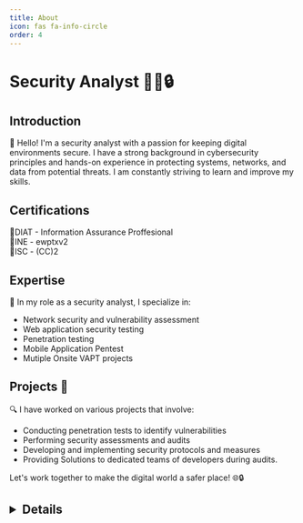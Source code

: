 ```yaml
---
title: About
icon: fas fa-info-circle
order: 4
---
```



# Security Analyst 👨‍💻🔒

## Introduction
👋 Hello! I'm a security analyst with a passion for keeping digital environments secure. I have a strong background in cybersecurity principles and hands-on experience in protecting systems, networks, and data from potential threats. I am constantly striving to learn and improve my skills.

##  Certifications
 📜DIAT - Information Assurance Proffesional <br>
 📜INE - ewptxv2 <br>
 📜ISC - (CC)2 <br>

## Expertise
💼 In my role as a security analyst, I specialize in:
- Network security and vulnerability assessment
- Web application security testing
- Penetration testing
- Mobile Application Pentest
- Mutiple Onsite VAPT projects

## Projects 🚀
🔍 I have worked on various projects that involve:
- Conducting penetration tests to identify vulnerabilities
- Performing security assessments and audits
- Developing and implementing security protocols and measures
- Providing Solutions to dedicated teams of developers during audits.

Let's work together to make the digital world a safer place! 🌐🔒


<h2> <details>
    <a href="https://git.io/streak-stats"><p style="margin:0px 0px 20px;"><img src="https://streak-stats.demolab.com?user=Sneakywarwolf&theme=transparent&hide_border=true&date_format=M%20j%5B%2C%20Y%5D&mode=weekly&card_width=500" alt="GitHub Streak" /></p>
    <p align="left">
    <a href="https://github.com/sneakywarwolf">
    <img src="https://github-profile-summary-cards.vercel.app/api/cards/profile-details?username=sneakywarwolf&theme=transparent" alt="summary" />
  </a>
  <a href="https://github.com/sneakywarwolf">
  <img src="https://github-profile-summary-cards.vercel.app/api/cards/stats?username=sneakywarwolf&theme=transparent" alt="stats summary" />
  </a>
  <p align="left">
  <a href="https://github.com/sneakywarwolf">
    <img src="https://komarev.com/ghpvc/?username=sneakywarwolf&color=red&style=flat)" alt="visitor count"/>
  </a>
    </p>